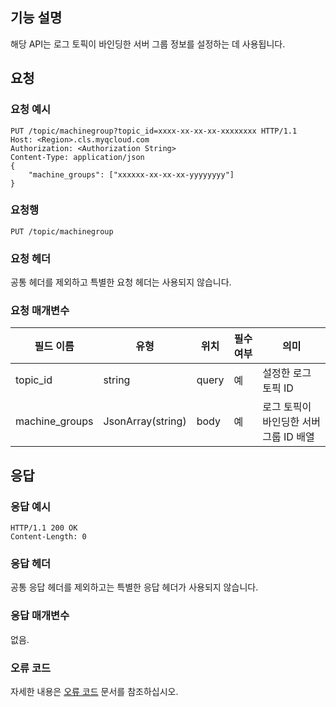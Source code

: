## 기능 설명

해당 API는 로그 토픽이 바인딩한 서버 그룹 정보를 설정하는 데 사용됩니다.

## 요청

### 요청 예시

```
PUT /topic/machinegroup?topic_id=xxxx-xx-xx-xx-xxxxxxxx HTTP/1.1
Host: <Region>.cls.myqcloud.com
Authorization: <Authorization String>
Content-Type: application/json
{  
	"machine_groups": ["xxxxxx-xx-xx-xx-yyyyyyyy"]
}
```

### 요청행

```
PUT /topic/machinegroup
```

### 요청 헤더

공통 헤더를 제외하고 특별한 요청 헤더는 사용되지 않습니다. 

### 요청 매개변수

| 필드 이름         | 유형              | 위치  | 필수 여부 | 의미                         |
| -------------- | ----------------- | ----- | -------- | ---------------------------- |
| topic_id       | string            | query | 예       | 설정한 로그 토픽 ID            |
| machine_groups | JsonArray(string) | body  | 예       | 로그 토픽이 바인딩한 서버 그룹 ID 배열 |

## 응답

### 응답 예시

```
HTTP/1.1 200 OK
Content-Length: 0
```

### 응답 헤더

공통 응답 헤더를 제외하고는 특별한 응답 헤더가 사용되지 않습니다. 

### 응답 매개변수

없음.

### 오류 코드

자세한 내용은 [오류 코드](https://cloud.tencent.com/document/product/614/12402) 문서를 참조하십시오.


